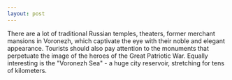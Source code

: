 ```yaml
---
layout: post
---
```



There are a lot of traditional Russian temples, theaters, former merchant mansions in Voronezh, which captivate the eye with their noble and elegant appearance. Tourists should also pay attention to the monuments that perpetuate the image of the heroes of the Great Patriotic War. Equally interesting is the "Voronezh Sea" - a huge city reservoir, stretching for tens of kilometers.
